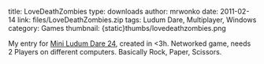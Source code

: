 title: LoveDeathZombies
type: downloads
author: mrwonko
date: 2011-02-14
link: files/LoveDeathZombies.zip
tags: Ludum Dare, Multiplayer, Windows
category: Games
thumbnail: {static}thumbs/lovedeathzombies.png

My entry for [Mini Ludum Dare 24](http://www.ludumdare.com/compo/minild-24/), created in <3h. Networked game, needs 2 Players on different computers. Basically Rock, Paper, Scissors.

